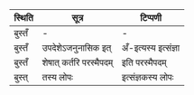 | स्थिति | सूत्र | टिप्पणी |
| ----- | ------- | ------ |
| बुस्तँ | - | - |
| बुस्तँ | उपदेशेऽजनुनासिक इत् | अँ-इत्यस्य इत्संज्ञा |
| बुस्तँ | शेषात् कर्तरि परस्मैपदम् | इति परस्मैपदम् |
| बुस्त् | तस्य लोपः | इत्संज्ञकस्य लोपः |

